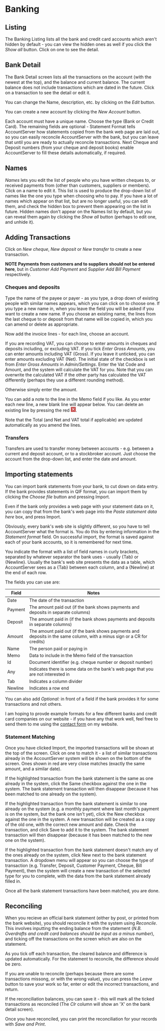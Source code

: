 # Banking

## Listing

The Banking Listing lists all the bank and credit card accounts which aren't hidden by default - you can view the hidden ones as well if you click the *Show all* button. Click on one to see the detail.

## Bank Detail

The Bank Detail screen lists all the transactions on the account (with the newest at the top), and the balance and current balance. The current balance does not include transactions which are dated in the future. Click on a transaction to see the detail or edit it.

You can change the Name, description, etc. by clicking on the *Edit* button.

You can create a new account by clicking the *New Account* button. 

Each account must have a unique name. Choose the type (Bank or Credit Card). The remaining fields are optional - Statement Format tells AccountServer how statements copied from the bank web page are laid out, so you can easily reconcile AccountServer with the bank, but you can leave that until you are ready to actually reconcile transactions. Next Cheque and Deposit numbers (from your cheque and deposit books) enable AccountServer to fill these details automatically, if required.

## Names

*Names* lets you edit the list of people who you have written cheques to, or received payments from (other than customers, suppliers or members). Click on a name to edit it. This list is used to produce the drop-down list of names like the one you type when choosing who to pay. If you have a lot of names which appear on that list, but are no longer useful, you can edit them, and check the hidden box to prevent them appearing on the list in future. Hidden names don't appear on the Names list by default, but you can reveal them again by clicking the *Show all* button (perhaps to edit one, and unhide it).

## Adding Transactions

Click on *New cheque*, *New deposit* or *New transfer* to create a new transaction. 

**NOTE Payments from customers and to suppliers should not be entered here**, but in *Customer* *Add Payment* and *Supplier* *Add Bill Payment* respectively. 

### Cheques and deposits

Type the name of the payee or payer - as you type, a drop down of existing people with similar names appears, which you can click on to choose one. If you type a new name in, when you leave the field you will be asked if you want to create a new name. If you choose an existing name, the lines from the last cheque to or deposit from that name will be copied in, which you can amend or delete as appropriate.

Now add the invoice lines - for each line, choose an account. 

If you are recording VAT, you can choose to enter amounts in cheques and deposits including, or excluding VAT. If you tick _Enter Gross Amounts_, you can enter amounts including VAT (Gross). If you leave it unticked, you can enter amounts excluding VAT (Net). The initial state of the checkbox is set from _Enter Gross Amounts_ in _Admin/Settings_. Enter the Vat Code and Amount, and the system will calculate the VAT for you. Note that you can overwrite the calculated VAT if the other party has calculated the VAT differently (perhaps they use a different rounding method). 

Otherwise simply enter the amount. 

You can add a note to the line in the Memo field if you like. As you enter each new line, a new blank line will appear below. You can delete an existing line by pressing the red ![x](../images/close.png).

Note that the Total (and Net and VAT total if applicable) are updated automatically as you amend the lines.

### Transfers

Transfers are used to transfer money between accounts - e.g. between a current and deposit account, or to a stockbroker account. Just choose the account from the drop-down list, and enter the date and amount.

## Importing statements

You can import bank statements from your bank, to cut down on data entry. If the bank provides statements in QIF format, you can import them by clicking the *Choose file* button and pressing Import.

Even if the bank only provides a web page with your statement data on it, you can copy that from the bank's web page into the *Paste statement data here* box, and press Import.

Obviously, every bank's web site is slightly different, so you have to tell AccountServer what the format is. You do this by entering information in the *Statement format* field. On successful import, the format is saved against each of your bank accounts, so it is remembered for next time.

You indicate the format with a list of field names in curly brackets, separated by whatever separator the bank uses - usually {Tab} or {Newline}. Usually the bank's web site presents the data as a table, which AccountServer sees as a {Tab} between each column, and a {Newline} at the end of each row.

The fields you can use are:

|Field|Notes|
|-----|-----|
|Date|The date of the transaction|
|Payment|The amount paid out (if the bank shows payments and deposits in separate columns)|
|Deposit|The amount paid in (if the bank shows payments and deposits in separate columns)|
|Amount|The amount paid out (if the bank shows payments and deposits in the same column, with a minus sign or a CR for credits)|
|Name|The person paid or paying in|
|Memo|Data to include in the Memo field of the transaction|
|Id|Document identifier (e.g. cheque number or deposit number)|
|Any|Indicates there is some data on the bank's web page that you are not interested in|
|Tab|Indicates a column divider|
|Newline|Indicates a row end|

You can also add *Optional:* in front of a field if the bank provides it for some transactions and not others.

I am hoping to provde example formats for a few different banks and credit card companies on our website - if you have any that work well, feel free to send them to me using the [contact form](http://www.trumphurst.com/contact.php) on my website.

### Statement Matching

Once you have clicked Import, the imported transactions will be shown at the top of the screen. Click on one to match it - a list of similar transactions already in the AccountServer system will be shown on the bottom of the screen. Ones shown in red are very close matches (exactly the same amount, and a similar date). 

If the highlighted transaction from the bank statement is the same as one already in the system, click the Same checkbox against the one in the system. The bank statement transaction will then disappear (because it has been matched to one already on the system).

If the highlighted transaction from the bank statement is similar to one already on the system (e.g. a monthly payment where last month's payment is on the system, but the bank one isn't yet), click the New checkbox against the one in the system. A new transaction will be created as a copy of the old one, with the correct new amount and date. Check the transaction, and click Save to add it to the system. The bank statement transaction will then disappear (because it has been matched to the new one on the system).

If the highlighted transaction from the bank statement doesn't match any of the ones already on the system, click New next to the bank statement transaction. A dropdown menu will appear so you can choose the type of transaction (e.g. Transfer, Deposit, Customer Payment, Cheque, Bill Payment), then the system will create a new transaction of the selected type for you to complete, with the data from the bank statement already filled in.

Once all the bank statement transactions have been matched, you are done.

## Reconciling

When you recieve an official bank statement (either by post, or printed from the bank website), you should reconcile it with the system using *Reconcile*. This involves inputting the ending balance from the statement (*N.B. Overdrafts and credit card balances should be input as a minus number*), and ticking off the transactions on the screen which are also on the statement.

As you tick off each transaction, the cleared balance and difference is updated automatically. For the statement to reconcile, the difference should be zero.

If you are unable to reconcile (perhaps because there are some transactions missong, or with the wrong value), you can press the *Leave* button to save your work so far, enter or edit the incorrect transactions, and return.

If the reconciliation balances, you can save it - this will mark all the ticked transactions as reconciled (The *Clr* column will show an 'X' on the bank detail screen).

Once you have reconciled, you can print the reconciliation for your records with *Save and Print*.